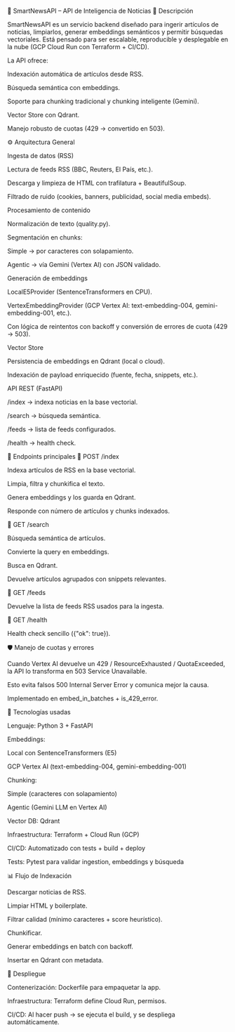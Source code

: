 📰 SmartNewsAPI – API de Inteligencia de Noticias
📌 Descripción

SmartNewsAPI es un servicio backend diseñado para ingerir artículos de noticias, limpiarlos, generar embeddings semánticos y permitir búsquedas vectoriales. Está pensado para ser escalable, reproducible y desplegable en la nube (GCP Cloud Run con Terraform + CI/CD).

La API ofrece:

Indexación automática de artículos desde RSS.

Búsqueda semántica con embeddings.

Soporte para chunking tradicional y chunking inteligente (Gemini).

Vector Store con Qdrant.

Manejo robusto de cuotas (429 → convertido en 503).

⚙️ Arquitectura General

Ingesta de datos (RSS)

Lectura de feeds RSS (BBC, Reuters, El País, etc.).

Descarga y limpieza de HTML con trafilatura + BeautifulSoup.

Filtrado de ruido (cookies, banners, publicidad, social media embeds).

Procesamiento de contenido

Normalización de texto (quality.py).

Segmentación en chunks:

Simple → por caracteres con solapamiento.

Agentic → vía Gemini (Vertex AI) con JSON validado.

Generación de embeddings

LocalE5Provider (SentenceTransformers en CPU).

VertexEmbeddingProvider (GCP Vertex AI: text-embedding-004, gemini-embedding-001, etc.).

Con lógica de reintentos con backoff y conversión de errores de cuota (429 → 503).

Vector Store

Persistencia de embeddings en Qdrant (local o cloud).

Indexación de payload enriquecido (fuente, fecha, snippets, etc.).

API REST (FastAPI)

/index → indexa noticias en la base vectorial.

/search → búsqueda semántica.

/feeds → lista de feeds configurados.

/health → health check.

📡 Endpoints principales
🔹 POST /index

Indexa artículos de RSS en la base vectorial.

Limpia, filtra y chunkifica el texto.

Genera embeddings y los guarda en Qdrant.

Responde con número de artículos y chunks indexados.

🔹 GET /search

Búsqueda semántica de artículos.

Convierte la query en embeddings.

Busca en Qdrant.

Devuelve artículos agrupados con snippets relevantes.

🔹 GET /feeds

Devuelve la lista de feeds RSS usados para la ingesta.

🔹 GET /health

Health check sencillo ({"ok": true}).

🛡️ Manejo de cuotas y errores

Cuando Vertex AI devuelve un 429 / ResourceExhausted / QuotaExceeded, la API lo transforma en 503 Service Unavailable.

Esto evita falsos 500 Internal Server Error y comunica mejor la causa.

Implementado en embed_in_batches + is_429_error.

🧩 Tecnologías usadas

Lenguaje: Python 3 + FastAPI

Embeddings:

Local con SentenceTransformers (E5)

GCP Vertex AI (text-embedding-004, gemini-embedding-001)

Chunking:

Simple (caracteres con solapamiento)

Agentic (Gemini LLM en Vertex AI)

Vector DB: Qdrant

Infraestructura: Terraform + Cloud Run (GCP)

CI/CD: Automatizado con tests + build + deploy

Tests: Pytest para validar ingestion, embeddings y búsqueda

📊 Flujo de Indexación

Descargar noticias de RSS.

Limpiar HTML y boilerplate.

Filtrar calidad (mínimo caracteres + score heurístico).

Chunkificar.

Generar embeddings en batch con backoff.

Insertar en Qdrant con metadata.

🚀 Despliegue

Contenerización: Dockerfile para empaquetar la app.

Infraestructura: Terraform define Cloud Run, permisos.

CI/CD: Al hacer push → se ejecuta el build, y se despliega automáticamente.
